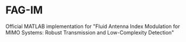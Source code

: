 # FAG-IM
Official MATLAB implementation for "Fluid Antenna Index Modulation for MIMO Systems: Robust Transmission and Low-Complexity Detection"
